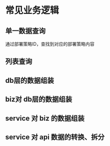 # 常见业务逻辑

## 单一数据查询

通过部署策略ID，查找到对应的部署策略内容

## 列表查询

## db层的数据组装

## biz对 db层的数据组装

## service 对 biz 的数据组装

## service 对 api 数据的转换、拆分